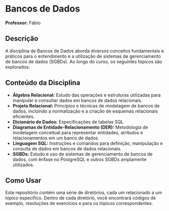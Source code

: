 # Bancos de Dados

**Professor:** Fábio

## Descrição

A disciplina de Bancos de Dados aborda diversos conceitos fundamentais e práticos para o entendimento e a utilização de sistemas de gerenciamento de bancos de dados (SGBDs). Ao longo do curso, os seguintes tópicos são explorados:

## Conteúdo da Disciplina

- **Álgebra Relacional:** Estudo das operações e estruturas utilizadas para manipular e consultar dados em bancos de dados relacionais.
- **Projeto Relacional:** Princípios e técnicas de modelagem de bancos de dados, incluindo a normalização e a criação de esquemas relacionais eficientes.
- **Dicionário de Dados:** Especificações de tabelas SQL
- **Diagramas de Entidade-Relacionamento (DER):** Metodologia de modelagem conceitual para representar entidades, atributos e relacionamentos em um banco de dados.
- **Linguagem SQL:** Instruções e comandos para definição, manipulação e consulta de dados em bancos de dados relacionais.
- **SGBDs:** Estudo e uso de sistemas de gerenciamento de bancos de dados, com ênfase no PostgreSQL e outros SGBDs amplamente utilizados.

## Como Usar

Este repositório contém uma série de diretórios, cada um relacionado a um tópico específico. Dentro de cada diretório, você encontrará códigos de exemplo, resoluções de exercícios e para os tópicos correspondentes.
